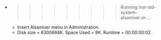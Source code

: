 * >>>>>>>>> Running inst-std-system-alsamixer.sh ...
  * Insert Alsamixer menu in Administration.
  * Disk size = 6300684K. Space Used = 8K. Runtime = 00:00:00:02.
